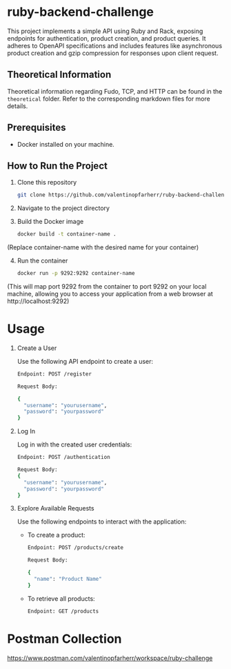 # ruby-backend-challenge

This project implements a simple API using Ruby and Rack, exposing endpoints for authentication, product creation, and product queries. It adheres to OpenAPI specifications and includes features like asynchronous product creation and gzip compression for responses upon client request.

## Theoretical Information
Theoretical information regarding Fudo, TCP, and HTTP can be found in the `theoretical` folder. Refer to the corresponding markdown files for more details.

## Prerequisites

- Docker installed on your machine.

## How to Run the Project

1. Clone this repository

   ```bash
   git clone https://github.com/valentinopfarherr/ruby-backend-challenge

2. Navigate to the project directory

3. Build the Docker image
   ```bash
   docker build -t container-name .
(Replace container-name with the desired name for your container)

4. Run the container
   ```bash
   docker run -p 9292:9292 container-name
(This will map port 9292 from the container to port 9292 on your local machine, allowing you to access your application from a web browser at http://localhost:9292)

# Usage

1. Create a User

   Use the following API endpoint to create a user:
      ```bash
      Endpoint: POST /register
      
      Request Body:
      
      {
        "username": "yourusername",
        "password": "yourpassword"
      }

2. Log In

   Log in with the created user credentials:
   ```bash
   Endpoint: POST /authentication
   
   Request Body:
   {
     "username": "yourusername",
     "password": "yourpassword"
   }

3. Explore Available Requests

   Use the following endpoints to interact with the application:
   
   - To create a product:
      ```bash
      Endpoint: POST /products/create
      
      Request Body:
      
      {
        "name": "Product Name"
      }
   
   - To retrieve all products:
      ```bash
      Endpoint: GET /products

# Postman Collection

https://www.postman.com/valentinopfarherr/workspace/ruby-challenge
